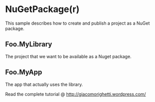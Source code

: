 NuGetPackage(r)
===============

This sample describes how to create and publish a project as a NuGet package.

Foo.MyLibrary
--------------
The project that we want to be available as a Nuget package.

Foo.MyApp
--------------
The app that actually uses the library.

Read the complete tutorial @ http://giacomorighetti.wordpress.com/

